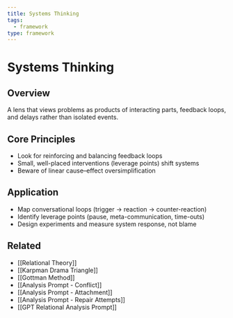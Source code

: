 ```yaml
---
title: Systems Thinking
tags:
  - framework
type: framework
---
```


<!-- @format -->

# Systems Thinking

## Overview

A lens that views problems as products of interacting parts, feedback loops, and delays rather than isolated events.

## Core Principles

- Look for reinforcing and balancing feedback loops
- Small, well-placed interventions (leverage points) shift systems
- Beware of linear cause–effect oversimplification

## Application

- Map conversational loops (trigger → reaction → counter-reaction)
- Identify leverage points (pause, meta-communication, time-outs)
- Design experiments and measure system response, not blame

## Related

- [[Relational Theory]]
- [[Karpman Drama Triangle]]
- [[Gottman Method]]
- [[Analysis Prompt - Conflict]]
- [[Analysis Prompt - Attachment]]
- [[Analysis Prompt - Repair Attempts]]
- [[GPT Relational Analysis Prompt]]
